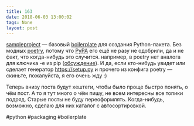 ```yaml
---
title: 163
date: 2018-06-03 13:00:02
tags: None
layout: post
---
```


[sampleproject](https://github.com/pypa/sampleproject) — базовый [boilerplate](https://ru.stackoverflow.com/questions/583342/%D0%A7%D1%82%D0%BE-%D1%82%D0%B0%D0%BA%D0%BE%D0%B5-boilerplate-code/583346#583346) для создания Python-пакета. Без модных [poetry](https://t.me/itgram_channel/152), потому что [PyPA](https://github.com/pypa) его ещё не разу не одобрили, да и не факт, что когда-нибудь это случится. например, в poetry нет аналога для ключика -e из pip ([обсуждение](https://github.com/sdispater/poetry/issues/34)). И да, если кто-нибудь увидет или сделает генератор <https://setup.py> и прочего из конфига poetry — скиньте, пожалуйста, я его очень жду :)

Теперь внизу поста будут хештеги, чтобы было проще быстро понять, о чём пост. А то я тут много о чём пишу, не всем интересны все топики подряд. Старые посты не буду переоформлять. Когда-нибудь, возможно, сделаю для них каталог с автосортировкой.

#python #packaging #boilerplate
